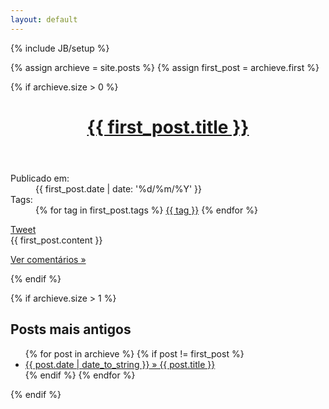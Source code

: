 ```yaml
---
layout: default
---
```

{% include JB/setup %}

{% assign archieve = site.posts %}
{% assign first_post = archieve.first %}

{% if archieve.size > 0 %}
<header>
	<h1><a href="{{ first_post.url }}">{{ first_post.title }}</a></h1>
</header>

<aside class="meta">
	<dl>
		<dt>Publicado em:</dt>
		<dd>{{ first_post.date | date: '%d/%m/%Y' }}</dd>
		<dt>Tags:</dt>
		<dd>
			{% for tag in first_post.tags %}
					<a href="{{ BASE_PATH }}{{ site.JB.tags_path }}#{{ tag }}-ref">{{ tag }}</a>
			{% endfor %}
		</dd>
	</dl>
  <nav class="share">
  	<div class="twitter-tweet"><a href="https://twitter.com/share" class="twitter-share-button" data-count="horizontal" data-via="{{ site.author.twitter }}" data-lang="pt" data-url="{{ first_post.url }}">Tweet</a></div>
  </nav>
</aside>

<div class="content">
	{{ first_post.content }}
	<p><a id="more" href="{{ first_post.url }}#disqus">Ver comentários &raquo;</a></p>
</div>
{% endif %}

<div id="adsense">
	<script type="text/javascript"><!--
	google_ad_client = "ca-pub-3883919991008738";
	/* blog */
	google_ad_slot = "4202125361";
	google_ad_width = 728;
	google_ad_height = 90;
	//-->
	</script>
	<script type="text/javascript"
	src="http://pagead2.googlesyndication.com/pagead/show_ads.js">
	</script>
</div>

{% if archieve.size > 1 %}
<h2>Posts mais antigos</h2>
<ul class="posts">
	{% for post in archieve %}
		{% if post != first_post %}
			<li><a href="{{ BASE_PATH }}{{ post.url }}"><span>{{ post.date | date_to_string }}</span> &raquo; {{ post.title }}</a></li>
		{% endif %}
	{% endfor %}
</ul>
{% endif %}